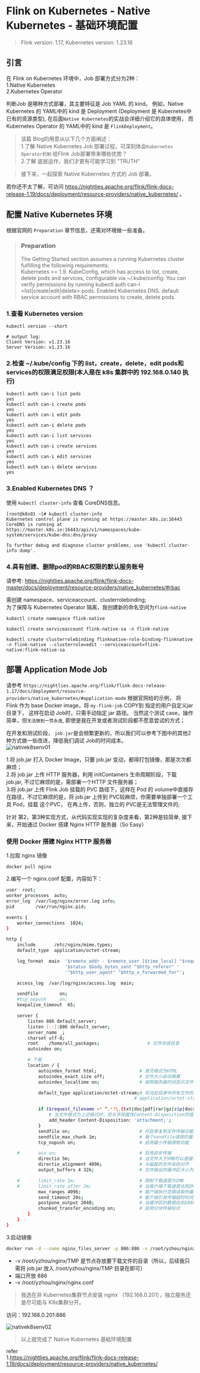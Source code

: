 # Flink on Kubernetes - Native Kubernetes - 基础环境配置    

>Flink version: 1.17, Kubernetes version: 1.23.16     

## 引言 
在 Flink on Kubernetes 环境中，Job 部署方式分为2种：    
1.Native Kubernetes         
2.Kubernetes Operator               

判断Job 是哪种方式部署，其主要特征是 Job YAML 的 kind。 例如，Native Kubernetes 的 YAML中的 kind 是 Deployment (Deployment 是 Kubernetes中 已有的资源类型), 在后面`Native Kubernetes`的实战会详细介绍它的具体使用， 而 Kubernetes Operator 的 YAML中的 kind 是 `FlinkDeployment`。      

>该篇 Blog的用意从以下几个方面阐述：        
1.了解 Native Kubernetes Job 部署过程，可深刻体会`Kubernetes Operator机制` 给Flink Job部署带来哪些优势？            
2.了解 底层运作，我们才更有可能学习到 "TRUTH"              

>接下来，一起探索 Native Kubernetes 方式的 Job 部署。   

若你还不太了解，可访问 https://nightlies.apache.org/flink/flink-docs-release-1.19/docs/deployment/resource-providers/native_kubernetes/ 。            

## 配置 Native Kubernetes 环境       

根据官网的 `Preparation` 章节信息，还需对环境做一些准备。           

> ### Preparation       
>The Getting Started section assumes a running Kubernetes cluster fulfilling the following requirements:         
    Kubernetes >= 1.9.
    KubeConfig, which has access to list, create, delete pods and services, configurable via ~/.kube/config. You can verify permissions by running kubectl auth can-i <list|create|edit|delete> pods.
    Enabled Kubernetes DNS.
    default service account with RBAC permissions to create, delete pods.
   
### 1.查看 Kubernetes version               
```shell        
kubectl version --short

# output log:
Client Version: v1.23.16
Server Version: v1.23.16
```

### 2.检查 ~/.kube/config 下的 list，create，delete，edit pods和services的权限满足权限(本人是在 k8s 集群中的 192.168.0.140 执行)              
```shell
kubectl auth can-i list pods
yes
kubectl auth can-i create pods
yes
kubectl auth can-i edit pods
yes
kubectl auth can-i delete pods
yes
kubectl auth can-i list services
yes
kubectl auth can-i create services
yes
kubectl auth can-i edit services
yes
kubectl auth can-i delete services
yes
```

### 3.Enabled Kubernetes DNS ？         
使用 `kubectl cluster-info` 查看 CoreDNS信息。            
```shell
[root@k8s01 ~]# kubectl cluster-info 
Kubernetes control plane is running at https://master.k8s.io:16443
CoreDNS is running at https://master.k8s.io:16443/api/v1/namespaces/kube-system/services/kube-dns:dns/proxy

To further debug and diagnose cluster problems, use 'kubectl cluster-info dump'.        
```   

### 4.具有创建、删除pod的RBAC权限的默认服务账号     
请参考: https://nightlies.apache.org/flink/flink-docs-master/docs/deployment/resource-providers/native_kubernetes/#rbac        

需创建 namespace、serviceaccount、clusterrolebinding;           
为了保障与 Kubernetes Operator 隔离，我创建新的命名空间为`flink-native`                 
```shell
kubectl create namespace flink-native     

kubectl create serviceaccount flink-native-sa -n flink-native       

kubectl create clusterrolebinding flinknative-role-binding-flinknative -n flink-native --clusterrole=edit --serviceaccount=flink-native:flink-native-sa           
```          

## 部署 Application Mode Job         
请参考 `https://nightlies.apache.org/flink/flink-docs-release-1.17/docs/deployment/resource-providers/native_kubernetes/#application-mode` 根据官网给的示例， 将 Flink 作为 base Docker image，将 `my-flink-job` COPY到 指定的用户自定义jar 目录下， 这样在启动 Job时，只需手动指定 jar 路径。  当然这个测试 case，操作简单，但`无法做到一劳永逸`, 即使是我在开发或者测试阶段都不愿意尝试的方式；            

在开发和测试阶段， `job.jar`是会频繁更新的，所以我们可以参考下图中的其他2种方式做一些改进，降低我们调试 Job的时间成本。     
![nativek8senv01](images/nativek8senv01.png)                    

1.将 job.jar 打入 Docker Image，只要 job.jar 变动，都得打包镜像，那是次次都麻烦；                        
2.将 job.jar 上传 HTTP 服务器，利用 initContainers 生命周期阶段，下载 job.jar, 不过它麻烦的是，需部署一个HTTP 文件服务器；              
3.将 job.jar 上传 Flink Job 挂载的 PVC 路径下，这样在 Pod 的 volume中直接存在路径，不过它麻烦的是，将 job.jar 上传到 PVC较麻烦，你需要单独部署一个工具 Pod，挂载 这个PVC， 在再上传，否则，独立的 PVC是无法管理文件的;             

针对 第2，第3种实现方式，从代码实现实现的复杂度来看，第2种是较简单, 接下来，开始通过 Docker 搭建 Nginx HTTP 服务器（So Easy）                   


### 使用 Docker 搭建 Nginx HTTP 服务器     

1.拉取 nginx 镜像       
```shell
docker pull nginx 
```     

2.编写一个 nginx.conf 配置，内容如下：              
```bash
user  root;
worker_processes  auto;
error_log  /var/log/nginx/error.log info;
pid        /var/run/nginx.pid;

events {
    worker_connections  1024;
}

http {
    include       /etc/nginx/mime.types;
    default_type  application/octet-stream;

    log_format  main  '$remote_addr - $remote_user [$time_local] "$request" '
                      '$status $body_bytes_sent "$http_referer" '
                      '"$http_user_agent" "$http_x_forwarded_for"';

    access_log  /var/log/nginx/access.log  main;

    sendfile        on;
    #tcp_nopush     on;
    keepalive_timeout  65;

    server {
        listen 886 default_server;
        listen [::]:886 default_server;
        server_name _;
        charset utf-8;
        root    /home/all_packages;                  # 文件存放目录
        autoindex on;

        # 下载
        location / {
            autoindex_format html;                # 首页格式为HTML
            autoindex_exact_size off;             # 文件大小自动换算
            autoindex_localtime on;               # 按照服务器时间显示文件时间

            default_type application/octet-stream;# 将当前目录中所有文件的默认MIME类型设置为
                                                # application/octet-stream

            if ($request_filename ~* ^.*?\.(txt|doc|pdf|rar|gz|zip|docx|exe|xlsx|ppt|pptx)$){
                # 当文件格式为上述格式时，将头字段属性Content-Disposition的值设置为"attachment"
                add_header Content-Disposition: 'attachment;';
            }
            sendfile on;                          # 开启零复制文件传输功能
            sendfile_max_chunk 1m;                # 每个sendfile调用的最大传输量为1MB
            tcp_nopush on;                        # 启用最小传输限制功能

    #       aio on;                               # 启用异步传输
            directio 5m;                          # 当文件大于5MB时以直接读取磁盘的方式读取文件
            directio_alignment 4096;              # 与磁盘的文件系统对齐
            output_buffers 4 32k;                 # 文件输出的缓冲区大小为128KB

    #       limit_rate 1m;                        # 限制下载速度为1MB
    #       limit_rate_after 2m;                  # 当客户端下载速度达到2MB时进入限速模式
            max_ranges 4096;                      # 客户端执行范围读取的最大值是4096B
            send_timeout 20s;                     # 客户端引发传输超时时间为20s
            postpone_output 2048;                 # 当缓冲区的数据达到2048B时再向客户端发送
            chunked_transfer_encoding on;         # 启用分块传输标识
        }
    }
}
```     

3.启动镜像              
```bash 
docker run -d --name nginx_files_server -p 886:886 -v /root/yzhou/nginx/TMP:/home/all_packages -v /root/yzhou/nginx/nginx.conf:/etc/nginx/nginx.conf nginx
```     

* -v /root/yzhou/nginx/TMP 是节点存放要下载文件的目录（所以，后续我只需将 job.jar 放入 /root/yzhou/nginx/TMP 目录在即可）                              
* 端口开放 886                  
* -v /root/yzhou/nginx/nginx.conf                  

>我选在非 Kubernetes集群节点安装 nginx （192.168.0.201），独立服务还是尽可能与 K8s集群分开。       

访问：192.168.0.201:886    

![nativek8senv02](images/nativek8senv02.png)    

>以上就完成了 Native Kubernetes 基础环境配置                    

refer   
1.https://nightlies.apache.org/flink/flink-docs-release-1.19/docs/deployment/resource-providers/native_kubernetes/                   
